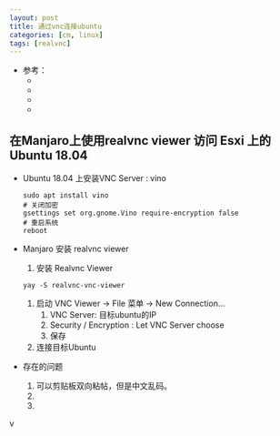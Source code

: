 ```yaml
---
layout: post
title: 通过vnc连接ubuntu
categories: [cm, linux]
tags: [realvnc]
---
```


* 参考： 
    * []()
    * []()
    * []()
    * []()


## 在Manjaro上使用realvnc viewer 访问 Esxi 上的Ubuntu 18.04

* Ubuntu 18.04 上安装VNC Server : vino

    ~~~
    sudo apt install vino
    # 关闭加密
    gsettings set org.gnome.Vino require-encryption false
    # 重启系统
    reboot
    ~~~

* Manjaro 安装 realvnc viewer

    1. 安装 Realvnc Viewer
    ~~~
    yay -S realvnc-vnc-viewer
    ~~~
    1. 启动 VNC Viewer -\> File 菜单 -\> New Connection...
        1. VNC Server: 目标ubuntu的IP
        1. Security / Encryption : Let VNC Server choose
        1. 保存
    1. 连接目标Ubuntu

* 存在的问题

    1. 可以剪贴板双向粘帖，但是中文乱码。
    1. 
    1. 











v
